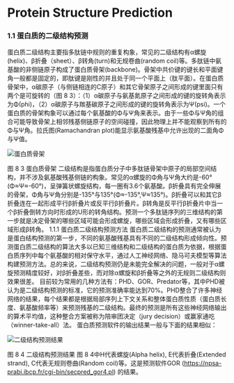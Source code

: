 # Protein Structure Prediction



### 1.1 蛋白质的二级结构预测
蛋白质二级结构主要指多肽链中规则的重复构象，常见的二级结构有α螺旋(helix)、β折叠（sheet）、β转角(turn)和无规卷曲(random coil)等。多肽链中氨基酸的非侧链原子构成了蛋白质骨架(backbone)。骨架中共价键的键长和平面键角一般都是固定的，即肽键是刚性的并且处于同一个平面上（肽平面）。在蛋白质骨架中，α碳原子（与侧链相连的C原子）和其它骨架原子之间形成的键里面只有两个是可旋转的（图 8 3）：（1）α碳原子与氨基氮原子之间形成的键的旋转角表示为Φ(phi)，（2）α碳原子与羰基碳原子之间形成的键的旋转角表示为Ψ(psi)。一个蛋白质的骨架构象可以通过每个氨基酸的Φ与Ψ角来表示。由于一些Φ与Ψ角的组合可能导致骨架上相邻残基侧链原子的空间碰撞，因此物理上并不能观察到所有的Φ与Ψ角。拉氏图(Ramachandran plot)能显示氨基酸残基中允许出现的二面角Φ与Ψ值。

![蛋白质骨架](https://raw.githubusercontent.com/adong77/bigbook/master/images/book/fig8-3.jpg)

图 8 3 蛋白质骨架
二级结构是指蛋白质分子中多肽链骨架中原子的局部空间结构，并不涉及氨基酸残基侧链的构象。常见的α螺旋的Φ角与Ψ角大约是-60°(Φ≈Ψ≈-60°)，呈弹簧状螺旋结构，每一圈有3.6个氨基酸。β折叠具有完全伸展的骨架，Φ角与Ψ角分别是-135°与135°(Φ≈-135°,Ψ≈135°)。β折叠可以和其它β折叠连在一起形成平行β折叠片或反平行β折叠片。β转角是反平行β折叠片中当一个β折叠倒转方向时形成的U形的转角结构。预测一个多肽链序列的三维结构的第一步就是决定骨架的哪些区域可能会形成螺旋，哪些区域会形成折叠，又有哪些区域形成β转角。
1.1.1 蛋白质二级结构预测方法
蛋白质二级结构的预测通常被认为是蛋白结构预测的第一步，不同的氨基酸残基具有不同的二级结构形成倾向性。预测蛋白质二级结构的算法大多以已知三维结构和二级结构的蛋白质为依据，根据蛋白质序列中每个氨基酸的相对保守水平，通过人工神经网络、隐马可夫模型等算法构建预测方法。总的来说，二级结构预测仍是未能完全解决的问题，一般对于α螺旋预测精度较好，对β折叠差些，而对除α螺旋和β折叠等之外的无规则二级结构则效果很差。
目前较为常用的几种方法有：PHD、GOR、Predator等，其中PHD被认为是二级结构预测的标准，它的预测准确率能达到70%。PHD整合了许多神经网络的结果，每个结果都是根据局部序列上下文关系和整体蛋白质性质（蛋白质长度、氨基酸频率等）来预测残基的二级结构。最终的预测是所有这些神经网络输出的算术平均值，这种整合方案被称为陪审团决定（jury decision）或赢家通吃（winner-take-all）法。
蛋白质预测软件的输出结果一般与下面的结果相似： 

![二级结构预测结果](https://raw.githubusercontent.com/adong77/bigbook/master/images/book/fig8-4.png)

图 8 4 二级结构预测结果
图 8 4中H代表螺旋(Alpha helix), E代表折叠(Extended strand), C代表无规则卷曲(Random coil)等。这是预测软件GOR (https://npsa-prabi.ibcp.fr/cgi-bin/secpred_gor4.pl) 的结果。
